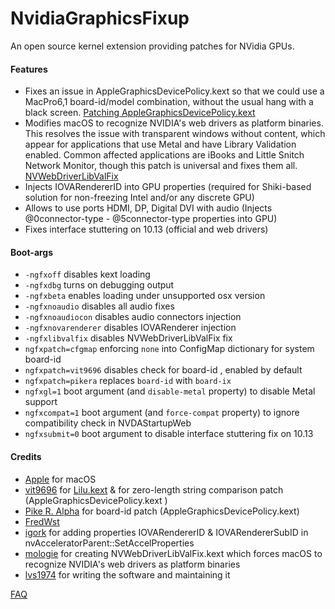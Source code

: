 NvidiaGraphicsFixup
===================

An open source kernel extension providing patches for NVidia GPUs.

#### Features
- Fixes an issue in AppleGraphicsDevicePolicy.kext so that we could use a MacPro6,1 board-id/model combination, 
  without the usual hang with a black screen. 
  [Patching AppleGraphicsDevicePolicy.kext](https://pikeralpha.wordpress.com/2015/11/23/patching-applegraphicsdevicepolicy-kext)
- Modifies macOS to recognize NVIDIA's web drivers as platform binaries. This resolves the issue with transparent windows without content,
  which appear for applications that use Metal and have Library Validation enabled. Common affected applications are iBooks and Little Snitch Network Monitor,
  though this patch is universal and fixes them all.
  [NVWebDriverLibValFix](https://github.com/mologie/NVWebDriverLibValFix)
- Injects IOVARendererID into GPU properties (required for Shiki-based solution for non-freezing Intel and/or any discrete GPU)
- Allows to use ports HDMI, DP, Digital DVI with audio (Injects @0connector-type - @5connector-type properties into GPU)
- Fixes interface stuttering on 10.13 (official and web drivers)

#### Boot-args
- `-ngfxoff` disables kext loading
- `-ngfxdbg` turns on debugging output
- `-ngfxbeta` enables loading under unsupported osx version
- `-ngfxnoaudio` disables all audio fixes
- `-ngfxnoaudiocon` disables audio connectors injection
- `-ngfxnovarenderer` disables IOVARenderer injection
- `-ngfxlibvalfix` disables NVWebDriverLibValFix fix
- `ngfxpatch=cfgmap` enforcing `none` into ConfigMap dictionary for system board-id
- `ngfxpatch=vit9696` disables check for board-id , enabled by default
- `ngfxpatch=pikera` replaces `board-id` with `board-ix`
- `ngfxgl=1` boot argument (and `disable-metal` property) to disable Metal support
- `ngfxcompat=1` boot argument (and `force-compat` property) to ignore compatibility check in NVDAStartupWeb
- `ngfxsubmit=0` boot argument to disable interface stuttering fix on 10.13

#### Credits
- [Apple](https://www.apple.com) for macOS  
- [vit9696](https://github.com/vit9696) for [Lilu.kext](https://github.com/vit9696/Lilu) & for zero-length string comparison patch (AppleGraphicsDevicePolicy.kext )
- [Pike R. Alpha](https://github.com/Piker-Alpha) for board-id patch (AppleGraphicsDevicePolicy.kext)
- [FredWst](http://www.insanelymac.com/forum/user/509660-fredwst/)
- [igork](https://applelife.ru/members/igork.564) for adding properties IOVARendererID & IOVARendererSubID in nvAcceleratorParent::SetAccelProperties
- [mologie](https://github.com/mologie/NVWebDriverLibValFix) for creating NVWebDriverLibValFix.kext which forces macOS to recognize NVIDIA's web drivers as platform binaries
- [lvs1974](https://applelife.ru/members/lvs1974.53809) for writing the software and maintaining it


[FAQ](https://github.com/lvs1974/NvidiaGraphicsFixup/blob/master/FAQ.md)
